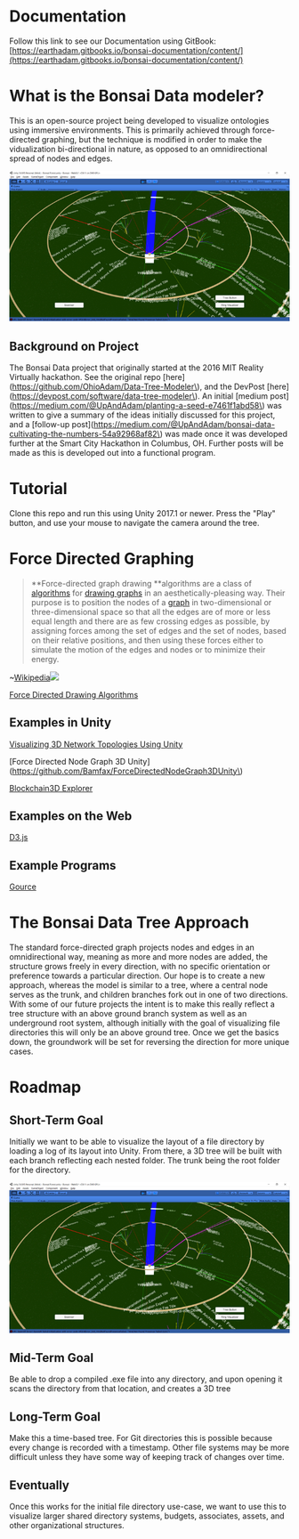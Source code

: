 # Documentation

Follow this link to see our Documentation using GitBook: [https://earthadam.gitbooks.io/bonsai-documentation/content/](https://earthadam.gitbooks.io/bonsai-documentation/content/)

# What is the Bonsai Data modeler?

This is an open-source project being developed to visualize ontologies using immersive environments. This is primarily achieved through force-directed graphing, but the technique is modified in order to make the vidualization bi-directional in nature, as opposed to an omnidirectional spread of nodes and edges.

![](/assets/img2.png)

## Background on Project

The Bonsai Data project that originally started at the 2016 MIT Reality Virtually hackathon. See the original repo [here](https://github.com/OhioAdam/Data-Tree-Modeler\), and the DevPost [here](https://devpost.com/software/data-tree-modeler\). An initial [medium post](https://medium.com/@UpAndAdam/planting-a-seed-e7461f1abd58\) was written to give a summary of the ideas initially discussed for this project, and a [follow-up post](https://medium.com/@UpAndAdam/bonsai-data-cultivating-the-numbers-54a92968af82\) was made once it was developed further at the Smart City Hackathon in Columbus, OH. Further posts will be made as this is developed out into a functional program.

# Tutorial

Clone this repo and run this using Unity 2017.1 or newer. Press the "Play" button, and use your mouse to navigate the camera around the tree.

# Force Directed Graphing

> **Force-directed graph drawing **algorithms are a class of [algorithms](https://en.wikipedia.org/wiki/Algorithm) for [drawing graphs](https://en.wikipedia.org/wiki/Graph_drawing) in an aesthetically-pleasing way. Their purpose is to position the nodes of a [graph](https://en.wikipedia.org/wiki/Graph_%28discrete_mathematics%29) in two-dimensional or three-dimensional space so that all the edges are of more or less equal length and there are as few crossing edges as possible, by assigning forces among the set of edges and the set of nodes, based on their relative positions, and then using these forces either to simulate the motion of the edges and nodes or to minimize their energy.

~[Wikipedia](https://en.wikipedia.org/wiki/Force-directed_graph_drawing)![](https://upload.wikimedia.org/wikipedia/commons/2/22/SocialNetworkAnalysis.png)

[Force Directed Drawing Algorithms](https://cs.brown.edu/~rt/gdhandbook/chapters/force-directed.pdf)

## Examples in Unity

[Visualizing 3D Network Topologies Using Unity](http://collaboradev.com/2014/03/12/visualizing-3d-network-topologies-using-unity/)

[Force Directed Node Graph 3D Unity](https://github.com/Bamfax/ForceDirectedNodeGraph3DUnity\)

[Blockchain3D Explorer](http://blockchain3d.info/)

## Examples on the Web

[D3.js](https://bl.ocks.org/mbostock/4062045)

## Example Programs

[Gource](http://gource.io/)

# The Bonsai Data Tree Approach

The standard force-directed graph projects nodes and edges in an omnidirectional way, meaning as more and more nodes are added, the structure grows freely in every direction, with no specific orientation or preference towards a particular direction. Our hope is to create a new approach, whereas the model is similar to a tree, where a central node serves as the trunk, and children branches fork out in one of two directions. With some of our future projects the intent is to make this really reflect a tree structure with an above ground branch system as well as an underground root system, although initially with the goal of visualizing file directories this will only be an above ground tree. Once we get the basics down, the groundwork will be set for reversing the direction for more unique cases.

# Roadmap

## Short-Term Goal

Initially we want to be able to visualize the layout of a file directory by loading a log of its layout into Unity. From there, a 3D tree will be built with each branch reflecting each nested folder. The trunk being the root folder for the directory.

![](/assets/img2.png)

## Mid-Term Goal

Be able to drop a compiled .exe file into any directory, and upon opening it scans the directory from that location, and creates a 3D tree

## Long-Term Goal

Make this a time-based tree. For Git directories this is possible because every change is recorded with a timestamp. Other file systems may be more difficult unless they have some way of keeping track of changes over time.

## Eventually

Once this works for the initial file directory use-case, we want to use this to visualize larger shared directory systems, budgets, associates, assets, and other organizational structures.

